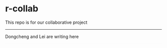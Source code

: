 # r-collab

This repo is for our collaborative project

<hr size=100>

Dongcheng and Lei are writing here
<hr style="opacity: 0.01">

